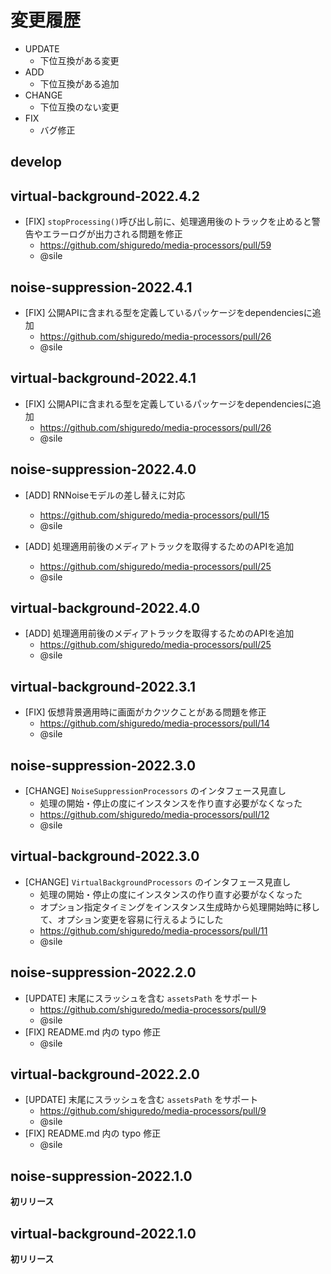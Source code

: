 # 変更履歴

- UPDATE
    - 下位互換がある変更
- ADD
    - 下位互換がある追加
- CHANGE
    - 下位互換のない変更
- FIX
    - バグ修正


## develop

## virtual-background-2022.4.2
- [FIX] `stopProcessing()`呼び出し前に、処理適用後のトラックを止めると警告やエラーログが出力される問題を修正
    - https://github.com/shiguredo/media-processors/pull/59
    - @sile

## noise-suppression-2022.4.1
- [FIX] 公開APIに含まれる型を定義しているパッケージをdependenciesに追加
    - https://github.com/shiguredo/media-processors/pull/26
    - @sile

## virtual-background-2022.4.1
- [FIX] 公開APIに含まれる型を定義しているパッケージをdependenciesに追加
    - https://github.com/shiguredo/media-processors/pull/26
    - @sile

## noise-suppression-2022.4.0
- [ADD] RNNoiseモデルの差し替えに対応
    - https://github.com/shiguredo/media-processors/pull/15
    - @sile

- [ADD] 処理適用前後のメディアトラックを取得するためのAPIを追加
    - https://github.com/shiguredo/media-processors/pull/25
    - @sile

## virtual-background-2022.4.0
- [ADD] 処理適用前後のメディアトラックを取得するためのAPIを追加
    - https://github.com/shiguredo/media-processors/pull/25
    - @sile

## virtual-background-2022.3.1
- [FIX] 仮想背景適用時に画面がカクツクことがある問題を修正
    - https://github.com/shiguredo/media-processors/pull/14
    - @sile

## noise-suppression-2022.3.0
- [CHANGE] `NoiseSuppressionProcessors` のインタフェース見直し
    - 処理の開始・停止の度にインスタンスを作り直す必要がなくなった
    - https://github.com/shiguredo/media-processors/pull/12
    - @sile

## virtual-background-2022.3.0
- [CHANGE] `VirtualBackgroundProcessors` のインタフェース見直し
    - 処理の開始・停止の度にインスタンスの作り直す必要がなくなった
    - オプション指定タイミングをインスタンス生成時から処理開始時に移して、オプション変更を容易に行えるようにした
    - https://github.com/shiguredo/media-processors/pull/11
    - @sile

## noise-suppression-2022.2.0
- [UPDATE] 末尾にスラッシュを含む `assetsPath` をサポート
    - https://github.com/shiguredo/media-processors/pull/9
    - @sile
- [FIX] README.md 内の typo 修正
    - @sile

## virtual-background-2022.2.0
- [UPDATE] 末尾にスラッシュを含む `assetsPath` をサポート
    - https://github.com/shiguredo/media-processors/pull/9
    - @sile
- [FIX] README.md 内の typo 修正
    - @sile

## noise-suppression-2022.1.0

**初リリース**

## virtual-background-2022.1.0

**初リリース**
